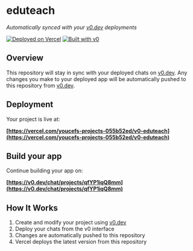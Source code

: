 # eduteach

*Automatically synced with your [v0.dev](https://v0.dev) deployments*

[![Deployed on Vercel](https://img.shields.io/badge/Deployed%20on-Vercel-black?style=for-the-badge&logo=vercel)](https://vercel.com/youcefs-projects-055b52ed/v0-eduteach)
[![Built with v0](https://img.shields.io/badge/Built%20with-v0.dev-black?style=for-the-badge)](https://v0.dev/chat/projects/qfYP1iqQ8mm)

## Overview

This repository will stay in sync with your deployed chats on [v0.dev](https://v0.dev).
Any changes you make to your deployed app will be automatically pushed to this repository from [v0.dev](https://v0.dev).

## Deployment

Your project is live at:

**[https://vercel.com/youcefs-projects-055b52ed/v0-eduteach](https://vercel.com/youcefs-projects-055b52ed/v0-eduteach)**

## Build your app

Continue building your app on:

**[https://v0.dev/chat/projects/qfYP1iqQ8mm](https://v0.dev/chat/projects/qfYP1iqQ8mm)**

## How It Works

1. Create and modify your project using [v0.dev](https://v0.dev)
2. Deploy your chats from the v0 interface
3. Changes are automatically pushed to this repository
4. Vercel deploys the latest version from this repository